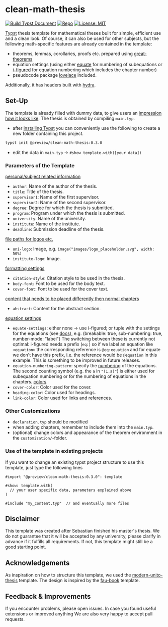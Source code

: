 # clean-math-thesis

[![Build Typst Document](https://github.com/sebaseb98/clean-math-thesis/actions/workflows/build.yml/badge.svg)](https://github.com/sebaseb98/clean-math-thesis/actions/workflows/build.yml)
[![Repo](https://img.shields.io/badge/GitHub-repo-blue)](https://github.com/sebaseb98/clean-math-thesis)
[![License: MIT](https://img.shields.io/badge/License-MIT-success.svg)](https://opensource.org/licenses/MIT)

[Typst](https://typst.app/home/) thesis template for mathematical theses built for simple, efficient use and a clean look.
Of course, it can also be used for other subjects, but the following math-specific features are already contained in the template:

- theorems, lemmas, corollaries, proofs etc. prepared using [great-theorems](https://typst.app/universe/package/great-theorems)
- equation settings (using either [equate](https://typst.app/universe/package/equate) for numbering of subequations or [i-figured](https://typst.app/universe/package/i-figured/) for equation numbering which includes the chapter number)
- pseudocode package [lovelace](https://typst.app/universe/package/lovelace) included.

Additionally, it has headers built with [hydra](https://typst.app/universe/package/hydra).

## Set-Up
The template is already filled with dummy data, to give users an [impression how it looks like](https://github.com/sebaseb98/clean-math-thesis/blob/main/template/main.pdf). The thesis is obtained by compiling `main.typ`.

- after [installing Typst](https://github.com/typst/typst?tab=readme-ov-file#installation) you can conveniently use the following to create a new folder containing this project.
```bash
typst init @preview/clean-math-thesis:0.3.0
```


- edit the data in `main.typ` → `#show template.with([your data])`

### Parameters of the Template
<ins>personal/subject related information</ins>
- `author`: Name of the author of the thesis.
- `title`: Title of the thesis.
- `supervisor1`: Name of the first supervisor.
- `supervisor2`: Name of the second supervisor.
- `degree`: Degree for which the thesis is submitted.
- `program`: Program under which the thesis is submitted.
- `university`: Name of the university.
- `institute`: Name of the institute.
- `deadline`: Submission deadline of the thesis.

<ins>file paths for logos etc.</ins>
- `uni-logo`: Image, e.g. `image("images/logo_placeholder.svg", width: 50%)`
- `institute-logo`: Image.

<ins>formatting settings</ins>
- `citation-style`: Citation style to be used in the thesis.
- `body-font`: Font to be used for the body text.
- `cover-font`: Font to be used for the cover text.

<ins>content that needs to be placed differently then normal chapters</ins>
- `abstract`: Content for the abstract section.

<ins>equation settings</ins>
- `equate-settings`: either none -> use i-figured; or tuple with the settings for the equations (see [docs](https://typst.app/universe/package/equate)), e.g. (breakable: true, sub-numbering: true, number-mode: "label")
The switching between these is currently not optimal: i-figured needs a prefix (`eq:`) so if we label an equation like `<equation>` the corresponding reference is `@eq:equation` and for equate we don't have this prefix, i.e. the reference would be `@equation` in this example. This is something to be improved in future releases.
- `equation-numbering-pattern`: specify the [numbering](https://typst.app/docs/reference/model/numbering/#parameters-numbering) of the equations. The second counting symbol (e.g. the `a` in `"(1.a)"`) is either used for subequation numbering or for the numbering of equations in the chapters.
<ins>colors</ins>
- `cover-color`: Color used for the cover.
- `heading-color`: Color used for headings.
- `link-color`: Color used for links and references.


### Other Customizations
- `declaration.typ` should be modified
- when adding chapters, remember to include them into the `main.typ`.
- (optional) change colors and appearance of the theorem environment in the `customization/`-folder.

### Use of the template in existing projects
If you want to change an existing typst project structure to use this template, just type the following lines

```typ
#import "@preview/clean-math-thesis:0.3.0": template

#show: template.with(
  // your user specific data, parameters explained above
)

#include "my_content.typ"  // and eventually more files
```


## Disclaimer
This template was created after Sebastian finished his master's thesis.
We do not guarantee that it will be accepted by any university, please clarify in advance if it fulfills all requirements. If not, this template might still be a good starting point.

## Acknowledgements
As inspiration on how to structure this template, we used the [modern-unito-thesis](https://typst.app/universe/package/modern-unito-thesis) template. The design is inspired by the [fau-book](https://github.com/FAU-AMMN/fau-book) template.

## Feedback & Improvements
If you encounter problems, please open issues. In case you found useful extensions or improved anything We are also very happy to accept pull requests.
